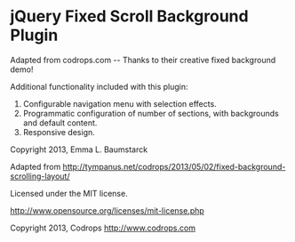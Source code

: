 # jQuery Fixed Scroll Background Plugin

Adapted from codrops.com -- Thanks to their creative fixed background demo!

Additional functionality included with this plugin:

1. Configurable navigation menu with selection effects.
2. Programmatic configuration of number of sections, with backgrounds and default content.
3. Responsive design.

Copyright 2013, Emma L. Baumstarck

Adapted from http://tympanus.net/codrops/2013/05/02/fixed-background-scrolling-layout/

Licensed under the MIT license.

http://www.opensource.org/licenses/mit-license.php

Copyright 2013, Codrops http://www.codrops.com
